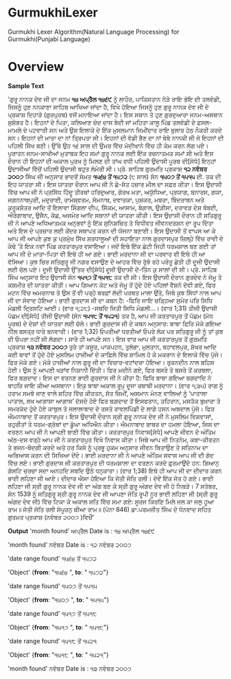 GurmukhiLexer
=============

Gurmukhi Lexer Algorithm(Natural Language Processing) for Gurmukhi(Punjabi Language)

Overview
=========
**Sample Text**

'ਗੁਰੂ ਨਾਨਕ ਦੇਵ ਜੀ ਦਾ ਜਨਮ **੧੪ ਅਪ੍ਰੈਲ ੧੪੬੯** ਨੂੰ ਲਾਹੌਰ, ਪਾਕਿਸਤਾਨ ਨੇੜੇ ਰਾਇ ਭੋਇ ਦੀ ਤਲਵੰਡੀ, ਜਿਸਨੂੰ ਹੁਣ ਨਨਕਾਣਾ ਸਾਹਿਬ ਆਖਿਆ ਜਾਂਦਾ ਹੈ, ਵਿਖੇ ਹੋਇਆ ਜਿਸਨੂੰ ਹੁਣ ਗੁਰੂ ਨਾਨਕ ਦੇਵ ਜੀ ਦੇ ਪ੍ਰਕਾਸ਼ ਦਿਹਾੜੇ (ਗੁਰਪੁਰਬ) ਵਜੋਂ ਮਨਾਇਆ ਜਾਂਦਾ ਹੈ। ਇਸ ਸਥਾਨ ਤੇ ਹੁਣ ਗੁਰਦੁਆਰਾ ਜਨਮ-ਅਸਥਾਨ ਸੁਸ਼ੋਭਤ ਹੈ। ਇਹਨਾਂ ਦੇ ਪਿਤਾ, ਕਲਿਆਣ ਚੰਦ ਦਾਸ ਬੇਦੀ ਜਾਂ ਮਹਿਤਾ ਕਾਲੂ ਪਿੰਡ ਤਲਵੰਡੀ ਦੇ ਫ਼ਸਲ-ਮਾਮਲੇ ਦੇ ਪਟਵਾਰੀ ਸਨ ਅਤੇ ਉਸ ਇਲਾਕੇ ਦੇ ਇੱਕ ਮੁਸਲਮਾਨ ਜਿਮੀਂਦਾਰ ਰਾਇ ਬੁਲਾਰ ਹੇਠ ਨੌਕਰੀ ਕਰਦੇ ਸਨ। ਇਹਨਾਂ ਦੀ ਮਾਤਾ ਦਾ ਨਾਂ ਤ੍ਰਿਪਤਾ ਸੀ। ਇਹਨਾਂ ਦੀ ਵੱਡੀ ਭੈਣ ਦਾ ਨਾਂ ਬੇਬੇ ਨਾਨਕੀ ਸੀ ਜੋ ਇਹਨਾਂ ਦੀ ਪਹਿਲੀ ਸਿੱਖ ਬਣੀ। ਉੱਥੇ ਉਹ ੧੬ ਸਾਲ ਦੀ ਉਮਰ ਵਿੱਚ ਮੋਦੀਖਾਨੇ ਵਿੱਚ ਹੀ ਕੰਮ ਕਰਨ ਲੱਗ ਪਏ। ਪੁਰਾਤਨ ਜਨਮ-ਸਾਖੀਆਂ ਮੁਤਾਬਕ ਇਹ ਸਮਾਂ ਗੁਰੂ ਨਾਨਕ ਲਈ ਇੱਕ ਰਚਨਾਤਮਕ ਸਮਾਂ ਸੀ ਅਤੇ ਇਸ ਦੌਰਾਨ ਹੀ ਇਹਨਾਂ ਦੀ ਅਕਾਲ ਪੁਰਖ ਨੂੰ ਮਿਲਣ ਦੀ ਤਾਂਘ ਵਧੀ ਪਹਿਲੀ ਉਦਾਸੀ ਪੂਰਬ ਦੀ[ਸੋਧੋ] ਇਨ੍ਹਾਂ ਉਦਾਸੀਆਂ ਵਿੱਚੋਂ ਪਹਿਲੀ ਉਦਾਸੀ ਬਹੁਤ ਲੰਮੇਰੀ ਸੀ। ਪ੍ਰੋ. ਸਾਹਿਬ ਗੁਰਮਤਿ ਪ੍ਰਕਾਸ਼ **੧੨ ਨਵੰਬਰ ੨੦੦੭** ਸਿੰਘ ਜੀ ਅਨੁਸਾਰ ਭਾਦਰੋਂ ਸੰਮਤ **੧੫੬੪ ਤੋਂ ੧੫੭੨** (੮ ਸਾਲ) ਸੰਨ **੧੫੦੭ ਤੋਂ ੧੫੧੫** ਈ. ਤਕ ਦੀ ਇਹ ਯਾਤਰਾ ਸੀ। ਇਸ ਯਾਤਰਾ ਦੌਰਾਨ ਆਪ ਜੀ ਨੇ ਛੇ-ਸੱਤ ਹਜ਼ਾਰ ਮੀਲ ਦਾ ਸਫ਼ਰ ਕੀਤਾ। ਇਸ ਉਦਾਸੀ ਵਿੱਚ ਆਪ ਜੀ ਨੇ ਪ੍ਰਸਿੱਧ ਹਿੰਦੂ ਤੀਰਥਾਂ ਹਰਿਦੁਆਰ, ਗੋਰਖ ਮਤਾ, ਅਯੁੱਧਿਆ, ਪ੍ਰਯਾਗ, ਬਨਾਰਸ, ਗਯਾ, ਜਗਨਨਾਥਪੁਰੀ, ਮਦੁਰਾਈ, ਰਾਮੇਸ਼੍ਵਰਮ, ਸੋਮਨਾਥ, ਦਵਾਰਕਾ, ਪੁਸ਼ਕਰ, ਮਥਰਾ, ਬਿੰਦਰਾਬਨ ਅਤੇ ਕੁਰੂਕਸ਼ੇਤਰ ਆਦਿ ਤੋਂ ਇਲਾਵਾ ਸਿੰਗਲਾ ਦੀਪ, ਸਿੱਕਮ, ਆਸਾਮ, ਬੰਗਾਲ, ਉੜੀਸਾ, ਦਰਾਵੜ ਦੇਸ਼ ਬੰਬਈ, ਔਰੰਗਾਬਾਦ, ਉਜੈਨ, ਕੱਛ, ਅਜਮੇਰ ਆਦਿ ਸਥਾਨਾਂ ਦੀ ਯਾਤਰਾ ਕੀਤੀ। ਇਸ ਉਦਾਸੀ ਦੌਰਾਨ ਹੀ ਸਤਿਗੁਰੂ ਜੀ ਨੇ ਆਪਣੇ ਅਧਿਆਤਮਕ ਅਨੁਭਵਾਂ ਨੂੰ ਇੱਕ ਸੁਨਿਸ਼ਚਿਤ ਤੇ ਵਿਧੀਵਤ ਜੀਵਨਦਰਸ਼ਨ ਦਾ ਰੂਪ ਦਿੱਤਾ ਅਤੇ ਇਸ ਦੇ ਪ੍ਰਚਾਰ ਲਈ ਕੇਂਦਰ ਸਥਾਪਤ ਕਰਨ ਦੀ ਯੋਜਨਾ ਬਣਾਈ। ਇਸ ਉਦਾਸੀ ਤੋਂ ਵਾਪਸ ਆ ਕੇ ਆਪ ਜੀ ਆਪਣੇ ਕੁਝ ਕੁ ਪ੍ਰਮੁੱਖ ਸਿੱਖ ਸ਼ਰਧਾਲੂਆਂ ਦੀ ਸਹਾਇਤਾ ਨਾਲ ਗੁਰਦਾਸਪੁਰ ਜ਼ਿਲ੍ਹੇ ਵਿੱਚ ਰਾਵੀ ਦੇ ਕੰਢੇ ’ਤੇ ਇਕ ਨਵਾਂ ਪਿੰਡ ਕਰਤਾਰਪੁਰ ਵਸਾਇਆ। ਜਦੋਂ ਇਥੇ ਇੱਕ ਛੋਟੀ ਜਿਹੀ ਧਰਮਸ਼ਾਲ ਬਣ ਗਈ ਤਾਂ ਆਪ ਜੀ ਦੇ ਮਾਤਾ-ਪਿਤਾ ਵੀ ਇਥੇ ਹੀ ਆ ਗਏ। ਭਾਈ ਮਰਦਾਨਾ ਜੀ ਦਾ ਪਰਵਾਰ ਵੀ ਇਥੇ ਹੀ ਆ ਵੱਸਿਆ। ਕੁਝ ਚਿਰ ਸਤਿਗੁਰੂ ਜੀ ਨਗਰ ਵਸਾਉਣ ਦੇ ਆਹਰ ਵਿੱਚ ਰੁੱਝੇ ਰਹੇ ਪਰੰਤੂ ਛੇਤੀ ਹੀ ਦੂਜੀ ਉਦਾਸੀ ਲਈ ਚੱਲ ਪਏ। ਦੂਜੀ ਉਦਾਸੀ ਉੱਤਰ ਦੀ[ਸੋਧੋ] ਦੂਜੀ ਉਦਾਸੀ ਦੋ-ਤਿੰਨ ਕੁ ਸਾਲਾਂ ਦੀ ਸੀ। ਪ੍ਰੋ. ਸਾਹਿਬ ਸਿੰਘ ਅਨੁਸਾਰ ਇਹ ਉਦਾਸੀ ਸੰਨ **੧੫੧੭ ਤੋਂ ੧੫੧੮** ਤਕ ਦੀ ਸੀ। ਇਸ ਉਦਾਸੀ ਦੌਰਾਨ ਗੁਰਦੇਵ ਨੇ ਜੰਮੂ ਤੇ ਕਸ਼ਮੀਰ ਦੀ ਯਾਤਰਾ ਕੀਤੀ। ਆਪ ਗਿਆਨ ਕੋਟ ਅਤੇ ਜੰਮੂ ਤੋਂ ਹੁੰਦੇ ਹੋਏ ਪਹਿਲਾਂ ਵੈਸ਼ਨੋ ਦੇਵੀ ਗਏ, ਫਿਰ ਮਟਨ ਵਿੱਚ ਅਮਰਨਾਥ ਤੇ ਉਸ ਤੋਂ ਵੀ ਪਰ੍ਹੇ ਬਰਫ਼ਾਂ ਲੱਦੀ ਪਰਬਤ ਮਾਲਾ ਉਂਤੇ, ਜਿਥੇ ਕੁਝ ਸਿੱਧਾਂ ਨਾਲ ਆਪ ਜੀ ਦਾ ਸੰਵਾਦ ਹੋਇਆ। ਭਾਈ ਗੁਰਦਾਸ ਜੀ ਦਾ ਕਥਨ ਹੈ: -ਫਿਰਿ ਜਾਇ ਚੜ੍ਹਿਆ ਸੁਮੇਰ ਪਰਿ ਸਿਧਿ ਮੰਡਲੀ ਦ੍ਰਿਸਟਿ ਆਈ। (ਵਾਰ ੧;੨੮) -ਸਬਦਿ ਜਿਤੀ ਸਿਧਿ ਮੰਡਲੀ...। (ਵਾਰ 1;31) ਤੀਜੀ ਉਦਾਸੀ ਪੱਛਮ ਦੀ[ਸੋਧੋ] ਤੀਜੀ ਉਦਾਸੀ (ਸੰਨ **੧੫੧੮ ਤੋਂ ੧੫੨੧**) ਤਕ ਹੈ, ਆਪ ਜੀ ਕਰਤਾਰਪੁਰ ਤੋਂ ਪੱਛਮ (ਮੱਧ ਪੂਰਬ) ਦੇ ਦੇਸ਼ਾਂ ਦੀ ਯਾਤਰਾ ਲਈ ਚੱਲੇ। ਭਾਈ ਗੁਰਦਾਸ ਜੀ ਦੇ ਕਥਨ ਅਨੁਸਾਰ: ਬਾਬਾ ਫਿਰਿ ਮੱਕੇ ਗਇਆ ਨੀਲ ਬਸਤ੍ਰ ਧਾਰੇ ਬਨਵਾਰੀ। (ਵਾਰ 1;32) ਓਪਰੀਆਂ ਧਰਤੀਆਂ ਓਪਰੇ ਲੋਕ ਪਰ ਸਤਿਗੁਰੂ ਜੀ ਨੂੰ ਤਾਂ ਕੁਝ ਵੀ ਓਪਰਾ ਨਹੀਂ ਸੀ ਲੱਗਦਾ। ਸਾਰੇ ਹੀ ਆਪਣੇ ਸਨ। ਇਸ ਵਾਰ ਆਪ ਜੀ ਕਰਤਾਰਪੁਰ ਤੋਂ ਗੁਰਮਤਿ ਪ੍ਰਕਾਸ਼ **੧੩ ਨਵੰਬਰ ੨੦੦੭** ਤੁਰੇ ਤਾਂ ਕਸੂਰ, ਪਾਕਪਟਨ, ਤੁਲੰਭਾ, ਮੁਲਤਾਨ, ਬਹਾਵਲਪੁਰ, ਸ਼ੱਖਰ ਆਦਿ ਕਈ ਥਾਵਾਂ ਤੋਂ ਹੁੰਦੇ ਹੋਏ ਮੁਸਲਿਮ ਹਾਜ਼ੀਆਂ ਦੇ ਕਾਫ਼ਿਲੇ ਵਿੱਚ ਸ਼ਾਮਿਲ ਹੋ ਕੇ ਮਕਰਾਨ ਦੇ ਇਲਾਕੇ ਵਿੱਚ ਪੁੱਜੇ। ਫਿਰ ਮੱਕੇ ਗਏ। ਮੱਕੇ ਹਾਜ਼ੀਆਂ ਨਾਲ ਗੁਰੂ ਜੀ ਦਾ ਵਿਚਾਰ-ਵਟਾਂਦਰਾ ਹੋਇਆ। ਰੁਕਨਦੀਨ ਨਾਲ ਬਹਿਸ ਹੋਈ। ਉਸ ਨੂੰ ਆਪਣੀ ਖੜਾਂਵ ਨਿਸ਼ਾਨੀ ਦਿੱਤੀ। ਫਿਰ ਮਦੀਨੇ ਗਏ, ਫਿਰ ਬਸਰੇ ਤੇ ਬਸਰੇ ਤੋਂ ਕਰਬਲਾ, ਫਿਰ ਬਗ਼ਦਾਦ। ਇਸ ਦਾ ਵਰਨਣ ਭਾਈ ਗੁਰਦਾਸ ਜੀ ਨੇ ਕੀਤਾ ਹੈ: ਫਿਰਿ ਬਾਬਾ ਗਇਆ ਬਗਦਾਦਿ ਨੋ ਬਾਹਰਿ ਜਾਇ ਕੀਆ ਅਸਥਾਨਾ। ਇਕੁ ਬਾਬਾ ਅਕਾਲ ਰੂਪੁ ਦੂਜਾ ਰਬਾਬੀ ਮਰਦਾਨਾ। (ਵਾਰ ੧;੩੫) ਰਾਗ ਨੂੰ ਹਰਾਮ ਸਮਝੇ ਜਾਣ ਵਾਲੇ ਸ਼ਹਿਰ ਵਿੱਚ ਕੀਰਤਨ, ਸੱਤ ਜ਼ਿਮੀਂ, ਅਸਮਾਨ ਮੰਨਣ ਵਾਲਿਆਂ ਨੂੰ ‘ਪਾਤਾਲਾ ਪਾਤਾਲ, ਲਖ ਆਗਾਸਾ ਆਗਾਸ’ ਦੱਸਦੇ ਹੋਏ ਫਿਰ ਬਗ਼ਦਾਦ ਤੋਂ ਇਸਫਰਾਨ, ਤਹਿਰਾਨ, ਮਸਤੱਕ ਬੁਖ਼ਾਰਾ ਤੇ ਸਮਰਕੰਦ ਹੁੰਦੇ ਹੋਏ ਕਾਬੁਲ ਤੇ ਜਲਾਲਾਬਾਦ ਦੇ ਰਸਤੇ ਰਾਵਲਪਿੰਡੀ ਦੇ ਲਾਗੇ ਹਸਨ ਅਬਦਾਲ ਪੁੱਜੇ। ਫਿਰ ਐਮਨਾਬਾਦ ਤੋਂ ਕਰਤਾਰਪੁਰ। ਇਸ ਉਦਾਸੀ ਦੌਰਾਨ ਸ੍ਰੀ ਗੁਰੂ ਨਾਨਕ ਦੇਵ ਜੀ ਨੇ ਮੁਸਲਿਮ ਵਿਸ਼ਵਾਸਾਂ, ਰਹੁਰੀਤਾਂ ਤੇ ਧਰਮ-ਗ੍ਰੰਥਾਂ ਦਾ ਡੂੰਘਾ ਅਧਿਐਨ ਕੀਤਾ। ਐਮਨਾਬਾਦ ਬਾਬਰ ਦਾ ਹਮਲਾ ਹੋਇਆ, ਜਿਸ ਦਾ ਵਰਣਨ ਆਪ ਜੀ ਨੇ ਆਪਣੀ ਬਾਣੀ ਵਿੱਚ ਕੀਤਾ। ਕਰਤਾਰਪੁਰ ਨਿਵਾਸ[ਸੋਧੋ] ਆਪਣੇ ਜੀਵਨ ਦੇ ਅੰਤਿਮ ਅੱਠ-ਦਸ ਵਰ੍ਹੇ ਆਪ ਜੀ ਨੇ ਕਰਤਾਰਪੁਰ ਵਿਖੇ ਨਿਵਾਸ ਕੀਤਾ। ਜਿਥੇ ਆਪ ਜੀ ਨਿਤਨੇਮ, ਕਥਾ-ਕੀਰਤਨ ਤੇ ਭਜਨ-ਬੰਦਗੀ ਕਰਦੇ ਅਤੇ ਹਰ ਕਿਸੇ ਨੂੰ ਪ੍ਰਭੂ ਹੁਕਮ ਅਨੁਸਾਰ ਜੀਵਨ ਬਿਤਾਉਣ ਤੇ ਸਤਿਨਾਮ ਦਾ ਅਭਿਆਸ ਕਰਨ ਦੀ ਸਿਖਿਆ ਦੇਂਦੇ। ਭਾਈ ਮਰਦਾਨਾ ਜੀ ਨੇ ਆਪਣੇ ਅੰਤਿਮ ਸਵਾਸ ਆਪ ਜੀ ਦੀ ਗੋਦ ਵਿੱਚ ਲਏ। ਭਾਈ ਗੁਰਦਾਸ ਜੀ ਕਰਤਾਰਪੁਰ ਦੀ ਧਰਮਸ਼ਾਲਾ ਦਾ ਵਰਣਨ ਕਰਦੇ ਫ਼ੁਰਮਾਉਂਦੇ ਹਨ: ਗਿਆਨੁ ਗੋਸਟਿ ਚਰਚਾ ਸਦਾ ਅਨਹਦਿ ਸਬਦਿ ਉਠੇ ਧਨੁਕਾਰਾ। (ਵਾਰ 1;38) ਇਥੇ ਹੀ ਆਪ ਜੀ ਦਾ ਦੀਦਾਰ ਕਰਨ ਭਾਈ ਲਹਿਣਾ ਜੀ ਆਏ। ਦੀਦਾਰ ਐਸਾ ਹੋਇਆ ਕਿ ਜੋਤੀ ਜੋਤਿ ਰਲੀ। ਦੋਵੇਂ ਇੱਕ ਜੋਤ ਹੋ ਗਏ। ਭਾਈ ਲਹਿਣਾ ਜੀ ਸ੍ਰੀ ਗੁਰੂ ਨਾਨਕ ਦੇਵ ਜੀ ਦਾ ਅੰਗ ਬਣ ਕੇ ਸ੍ਰੀ ਗੁਰੂ ਅੰਗਦ ਦੇਵ ਜੀ ਹੋ ਨਿਬੜੇ। 7 ਸਤੰਬਰ, ਸੰਨ 1539 ਨੂੰ ਸਤਿਗੁਰੂ ਸ੍ਰੀ ਗੁਰੂ ਨਾਨਕ ਦੇਵ ਜੀ ਆਪਣਾ ਜੋਤਿ ਰੂਪੀ ਨੂਰ ਭਾਈ ਲਹਿਣਾ ਜੀ (ਸ੍ਰੀ ਗੁਰੂ ਅੰਗਦ ਦੇਵ ਜੀ) ਵਿੱਚ ਟਿਕਾ ਕੇ ਅਕਾਲ ਸਤਿ ਵਿੱਚ ਸਮਾ ਗਏ: ਸੂਰਜ ਕਿਰਣਿ ਮਿਲੇ ਜਲ ਕਾ ਜਲੁ ਹੂਆ ਰਾਮ॥ ਜੋਤੀ ਜੋਤਿ ਰਲੀ ਸੰਪੂਰਨੁ ਥੀਆ ਰਾਮ॥ (ਪੰਨਾ 846) ਡਾ.ਪਰਮਜੀਤ ਸਿੰਘ ਦੇ ਧੰਨਵਾਦ ਸਹਿਤ ਗੁਰਮਤ ਪ੍ਰਕਾਸ਼ (ਨਵੰਬਰ ੨੦੦੭ )ਵਿਚੌਂ'

**Output**
'month found' ਅਪ੍ਰੈਲ  Date is :  ੧੪ ਅਪ੍ਰੈਲ ੧੪੬੯

'month found' ਨਵੰਬਰ  Date is :  ੧੨ ਨਵੰਬਰ ੨੦੦੭

'date range found' ੧੫੬੪ ਤੋਂ ੧੫੭੨

'Object' {**from**: "੧੫੬੪ ", **to**: " ੧੫੭੨"}

'date range found' ੧੫੦੭ ਤੋਂ ੧੫੧੫

'Object' {**from**: "੧੫੦੭ ", **to**: " ੧੫੧੫"}

'date range found' ੧੫੧੭ ਤੋਂ ੧੫੧੮

'Object' {**from**: "੧੫੧੭ ", **to**: " ੧੫੧੮"}

'date range found' ੧੫੧੮ ਤੋਂ ੧੫੨੧

'Object' {**from**: "੧੫੧੮ ", **to**: " ੧੫੨੧"}

'month found' ਨਵੰਬਰ  Date is :  ੧੩ ਨਵੰਬਰ ੨੦੦੭


